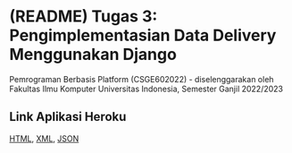 # (README) Tugas 3: Pengimplementasian Data Delivery Menggunakan Django

Pemrograman Berbasis Platform (CSGE602022) - diselenggarakan oleh Fakultas Ilmu Komputer Universitas Indonesia, Semester Ganjil 2022/2023

## Link Aplikasi Heroku
[HTML](http://lokeswara-pbp-tugas2.herokuapp.com/mywatchlist/html/),
[  XML](http://lokeswara-pbp-tugas2.herokuapp.com/mywatchlist/xml/), 
[  JSON](http://lokeswara-pbp-tugas2.herokuapp.com/mywatchlist/json/)
